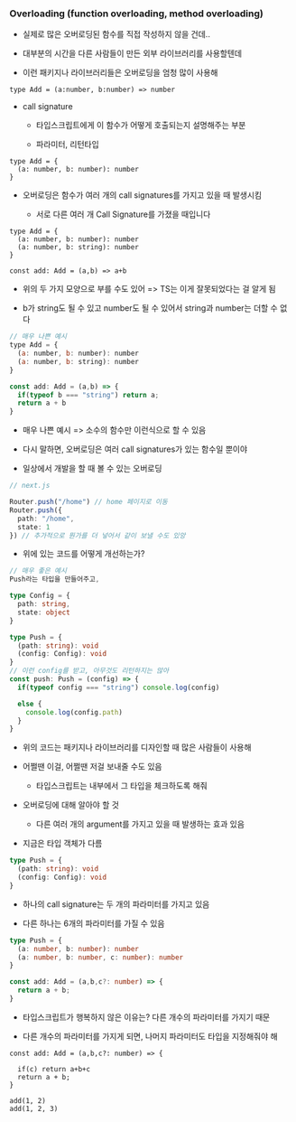 ### Overloading (function overloading, method overloading)

- 실제로 많은 오버로딩된 함수를 직접 작성하지 않을 건데..

- 대부분의 시간을 다른 사람들이 만든 외부 라이브러리를 사용할텐데 

- 이런 패키지나 라이브러리들은 오버로딩을 엄청 많이 사용해 

```
type Add = (a:number, b:number) => number
```

- call signature 

  - 타입스크립트에게 이 함수가 어떻게 호출되는지 설명해주는 부분 

  - 파라미터, 리턴타입 

```
type Add = {
  (a: number, b: number): number 
}
```

- 오버로딩은 함수가 여러 개의 call signatures를 가지고 있을 때 발생시킴 

    - 서로 다른 여러 개 Call Signature를 가졌을 때입니다 

```
type Add = {
  (a: number, b: number): number
  (a: number, b: string): number
}

const add: Add = (a,b) => a+b
```

- 위의 두 가지 모양으로 부를 수도 있어 => TS는 이게 잘못되었다는 걸 알게 됨 

- b가 string도 될 수 있고 number도 될 수 있어서 string과 number는 더할 수 없다 


```javascript
// 매우 나쁜 예시
type Add = {
  (a: number, b: number): number
  (a: number, b: string): number
}

const add: Add = (a,b) => {
  if(typeof b === "string") return a;
  return a + b
}
```

- 매우 나쁜 예시 => 소수의 함수만 이런식으로 할 수 있음 

- 다시 말하면, 오버로딩은 여러 call signatures가 있는 함수일 뿐이야 

- 일상에서 개발을 할 때 볼 수 있는 오버로딩 

```typescript
// next.js

Router.push("/home") // home 페이지로 이동 
Router.push({
  path: "/home",
  state: 1
}) // 추가적으로 뭔가를 더 넣어서 같이 보낼 수도 있앙
```

- 위에 있는 코드를 어떻게 개선하는가? 

```typescript
// 매우 좋은 예시
Push라는 타입을 만들어주고, 

type Config = {
  path: string,
  state: object
}

type Push = {
  (path: string): void
  (config: Config): void
}
// 이런 config를 받고, 아무것도 리턴하지는 않아 
const push: Push = (config) => {
  if(typeof config === "string") console.log(config)

  else {
    console.log(config.path)
  }
}
```

- 위의 코드는 패키지나 라이브러리를 디자인할 때 많은 사람들이 사용해 

- 어쩔땐 이걸, 어쩔땐 저걸 보내줄 수도 있음 

    - 타입스크립트는 내부에서 그 타입을 체크하도록 해줘 

- 오버로딩에 대해 알아야 할 것 

  - 다른 여러 개의 argument를 가지고 있을 때 발생하는 효과 있음 

- 지금은 타입 객체가 다름 

```typescript
type Push = {
  (path: string): void
  (config: Config): void
}
```

- 하나의 call signature는 두 개의 파라미터를 가지고 있음 

- 다른 하나는 6개의 파라미터를 가질 수 있음

```typescript
type Push = {
  (a: number, b: number): number
  (a: number, b: number, c: number): number
}

const add: Add = (a,b,c?: number) => {
  return a + b;
}
```

- 타입스크립트가 행복하지 않은 이유는? 다른 개수의 파라미터를 가지기 때문 

- 다른 개수의 파라미터를 가지게 되면, 나머지 파라미터도 타입을 지정해줘야 해 

```
const add: Add = (a,b,c?: number) => {

  if(c) return a+b+c
  return a + b;
}

add(1, 2)
add(1, 2, 3)

```

